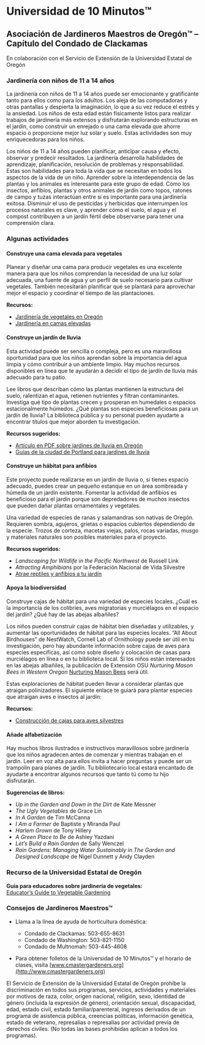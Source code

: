 # Universidad de 10 Minutos™  
## Asociación de Jardineros Maestros de Oregón™ – Capítulo del Condado de Clackamas  
En colaboración con el Servicio de Extensión de la Universidad Estatal de Oregón  

### Jardinería con niños de 11 a 14 años  

La jardinería con niños de 11 a 14 años puede ser emocionante y gratificante tanto para ellos como para los adultos. Los aleja de las computadoras y otras pantallas y despierta la imaginación, lo que a su vez reduce el estrés y la ansiedad. Los niños de esta edad están físicamente listos para realizar trabajos de jardinería más extensos y disfrutarán explorando estructuras en el jardín, como construir un enrejado o una cama elevada que ahorre espacio o proporcione mejor luz solar y suelo. Estas actividades son muy enriquecedoras para los niños.  

Los niños de 11 a 14 años pueden planificar, anticipar causa y efecto, observar y predecir resultados. La jardinería desarrolla habilidades de aprendizaje, planificación, resolución de problemas y responsabilidad. Estas son habilidades para toda la vida que se necesitan en todos los aspectos de la vida de un niño. Aprender sobre la interdependencia de las plantas y los animales es interesante para este grupo de edad. Cómo los insectos, anfibios, plantas y otros animales de jardín como topos, ratones de campo y tuzas interactúan entre sí es importante para una jardinería exitosa. Disminuir el uso de pesticidas y herbicidas que interrumpen los procesos naturales es clave, y aprender cómo el suelo, el agua y el compost contribuyen a un jardín fértil debe observarse para tener una comprensión clara.  

### Algunas actividades  

#### Construye una cama elevada para vegetales  
Planear y diseñar una cama para producir vegetales es una excelente manera para que los niños comprendan la necesidad de una luz solar adecuada, una fuente de agua y un perfil de suelo necesario para cultivar vegetales. También necesitarán planificar qué se plantará para aprovechar mejor el espacio y coordinar el tiempo de las plantaciones.  

**Recursos:**  
- [Jardinería de vegetales en Oregón](https://catalog.extension.oregonstate.edu/sites/catalog/files/project/pdf/ec871.pdf)  
- [Jardinería en camas elevadas](https://catalog.extension.oregonstate.edu/fs270)  

#### Construye un jardín de lluvia  
Esta actividad puede ser sencilla o compleja, pero es una maravillosa oportunidad para que los niños aprendan sobre la importancia del agua limpia y cómo contribuir a un ambiente limpio. Hay muchos recursos disponibles en línea que te ayudarán a decidir el tipo de jardín de lluvia más adecuado para tu patio.  

Lee libros que describan cómo las plantas mantienen la estructura del suelo, ralentizan el agua, retienen nutrientes y filtran contaminantes. Investiga qué tipo de plantas crecen y prosperan en humedales o espacios estacionalmente húmedos. ¿Qué plantas son especies beneficiosas para un jardín de lluvia? La biblioteca pública y su personal pueden ayudarte a encontrar títulos que mejor aborden tu investigación.  

**Recursos sugeridos:**  
- [Artículo en PDF sobre jardines de lluvia en Oregón](https://seagrant.oregonstate.edu/sgpubs/oregon-rain-garden-guide)  
- [Guías de la ciudad de Portland para jardines de lluvia](https://www.portlandoregon.gov/bes/article/188636)  

#### Construye un hábitat para anfibios  
Este proyecto puede realizarse en un jardín de lluvia o, si tienes espacio adecuado, puedes crear un pequeño estanque en un área sombreada y húmeda de un jardín existente. Fomentar la actividad de anfibios es beneficioso para el jardín porque son depredadores de muchos insectos que pueden dañar plantas ornamentales y vegetales.  

Una variedad de especies de ranas y salamandras son nativas de Oregón. Requieren sombra, agujeros, grietas o espacios cubiertos dependiendo de la especie. Trozos de corteza, macetas viejas, palos, rocas variadas, musgo y materiales naturales son posibles materiales para el proyecto.  

**Recursos sugeridos:**  
- *Landscaping for Wildlife in the Pacific Northwest* de Russell Link  
- *Attracting Amphibians* por la Federación Nacional de Vida Silvestre  
- [Atrae reptiles y anfibios a tu jardín](https://www.google.com/search?q=why+are+amphibians+beneficial+to+the+garden+in+oregon%3Aedu&rlz=1C1PRFC_enUS734US734&oq=why+are+amphibians+be)  

#### Apoya la biodiversidad  
Construye cajas de hábitat para una variedad de especies locales. ¿Cuál es la importancia de los colibríes, aves migratorias y murciélagos en el espacio del jardín? ¿Qué hay de las abejas albañiles?  

Los niños pueden construir cajas de hábitat bien diseñadas y utilizables, y aumentar las oportunidades de hábitat para las especies locales. “All About Birdhouses” de NestWatch, Cornell Lab of Ornithology puede ser útil en tu investigación, pero hay abundante información sobre cajas de aves para especies específicas, así como sobre diseño y colocación de casas para murciélagos en línea o en tu biblioteca local. Si los niños están interesados en las abejas albañiles, la publicación de Extensión OSU *Nurturing Mason Bees in Western Oregon* [Nurturing Mason Bees](https://catalog.extension.oregonstate.edu/em9130) será útil.  

Estas exploraciones de hábitat pueden llevar a considerar plantas que atraigan polinizadores. El siguiente enlace te guiará para plantar especies que atraigan aves e insectos al jardín:  

**Recursos:**  
- [Construcción de cajas para aves silvestres](https://catalog.extension.oregonstate.edu/ec1556)  

#### Añade alfabetización  
Hay muchos libros ilustrados e instructivos maravillosos sobre jardinería que los niños agradecen antes de comenzar y mientras trabajan en el jardín. Leer en voz alta para ellos invita a hacer preguntas y puede ser un trampolín para planes de jardín. Tu bibliotecario local estará encantado de ayudarte a encontrar algunos recursos que tanto tú como tu hijo disfrutarán.  

**Sugerencias de libros:**  
- *Up in the Garden and Down in the Dirt* de Kate Messner  
- *The Ugly Vegetables* de Grace Lin  
- *In A Garden* de Tim McCanna  
- *I Am a Farmer* de Baptiste y Miranda Paul  
- *Harlem Grown* de Tony Hillery  
- *A Green Place to Be* de Ashley Yazdani  
- *Let’s Build a Rain Garden* de Sally Wenczel  
- *Rain Gardens: Managing Water Sustainably in The Garden and Designed Landscape* de Nigel Dunnett y Andy Clayden  

### Recurso de la Universidad Estatal de Oregón  
**Guía para educadores sobre jardinería de vegetales:**  
[Educator’s Guide to Vegetable Gardening](https://catalog.extension.oregonstate.edu/em9032)  

### Consejos de Jardineros Maestros™  
- Llama a la línea de ayuda de horticultura doméstica:  
  - Condado de Clackamas: 503-655-8631  
  - Condado de Washington: 503-821-1150  
  - Condado de Multnomah: 503-445-4608  

- Para obtener folletos de la Universidad de 10 Minutos™ y el horario de clases, visita [www.cmastergardeners.org](http://www.cmastergardeners.org)  

El Servicio de Extensión de la Universidad Estatal de Oregón prohíbe la discriminación en todos sus programas, servicios, actividades y materiales por motivos de raza, color, origen nacional, religión, sexo, identidad de género (incluida la expresión de género), orientación sexual, discapacidad, edad, estado civil, estado familiar/parenteral, ingresos derivados de un programa de asistencia pública, creencias políticas, información genética, estado de veterano, represalias o represalias por actividad previa de derechos civiles. (No todas las bases prohibidas aplican a todos los programas).